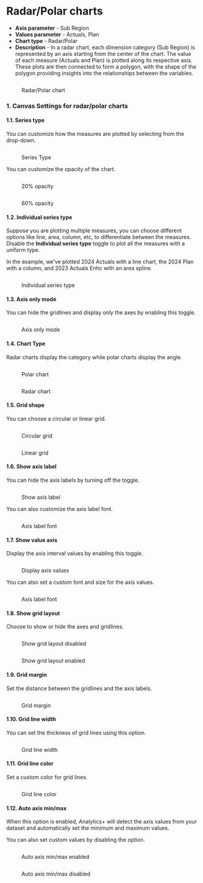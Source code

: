 # Radar/Polar charts

* **Axis parameter** - Sub Region
* **Values parameter** -  Actuals, Plan
* **Chart type** - Radar/Polar
* **Description** - In a radar chart, each dimension category (Sub Region) is represented by an axis starting from the center of the chart. The value of each measure (Actuals and Plan) is plotted along its respective axis. These plots are then connected to form a polygon, with the shape of the polygon providing insights into the relationships between the variables.

<figure><img src="../.gitbook/assets/image (558).png" alt=""><figcaption><p>Radar/Polar chart</p></figcaption></figure>

### **1. Canvas Settings for radar/polar charts**

#### 1.1. Series type

You can customize how the measures are plotted by selecting from the drop-down.

<figure><img src="../.gitbook/assets/Untitled Project (65).gif" alt=""><figcaption><p>Series Type</p></figcaption></figure>

You can customize the opacity of the chart.

<div><figure><img src="../.gitbook/assets/image (3) (1).png" alt=""><figcaption><p>20% opacity</p></figcaption></figure> <figure><img src="../.gitbook/assets/2025-05-06_16h36_47.png" alt=""><figcaption><p>60% opacity</p></figcaption></figure></div>

#### 1.2. Individual series type

Suppose you are plotting multiple measures, you can choose different options like line, area, column, etc, to differentiate between the measures. Disable the **Individual series type** toggle to plot all the measures with a uniform type.

In the example, we've plotted 2024 Actuals with a line chart, the 2024 Plan with a column, and 2023 Actuals Enhc with an area spline.

<figure><img src="../.gitbook/assets/image (405).png" alt=""><figcaption><p>Individual series type</p></figcaption></figure>

#### 1.3. Axis only mode

You can hide the gridlines and display only the axes by enabling this toggle.&#x20;

<figure><img src="../.gitbook/assets/image (406).png" alt=""><figcaption><p>Axis only mode</p></figcaption></figure>

#### 1.4. Chart Type

Radar charts display the category while polar charts display the angle.

<div><figure><img src="../.gitbook/assets/image (559).png" alt=""><figcaption><p>Polar chart</p></figcaption></figure> <figure><img src="../.gitbook/assets/2024-05-16_09h41_09.png" alt=""><figcaption><p>Radar chart</p></figcaption></figure></div>

#### 1.5. Grid shape

You can choose a circular or linear grid.

<div><figure><img src="../.gitbook/assets/image (560).png" alt=""><figcaption><p>Circular grid</p></figcaption></figure> <figure><img src="../.gitbook/assets/2024-05-16_10h04_02.png" alt=""><figcaption><p>Linear grid</p></figcaption></figure></div>

#### 1.6. Show axis label

You can hide the axis labels by turning off the toggle.

<figure><img src="../.gitbook/assets/image (561).png" alt=""><figcaption><p>Show axis label</p></figcaption></figure>

You can also customize the axis label font.

<figure><img src="../.gitbook/assets/image (562).png" alt=""><figcaption><p>Axis label font</p></figcaption></figure>

#### 1.7. Show value axis

Display the axis interval values by enabling this toggle.

<figure><img src="../.gitbook/assets/image (407).png" alt=""><figcaption><p>Display axis values</p></figcaption></figure>

You can also set a custom font and size for the axis values.

<figure><img src="../.gitbook/assets/image (408).png" alt=""><figcaption><p>Axis label font</p></figcaption></figure>

#### 1.8. Show grid layout

Choose to show or hide the axes and gridlines.

<div><figure><img src="../.gitbook/assets/2024-07-11_11h45_02.png" alt=""><figcaption><p>Show grid layout disabled</p></figcaption></figure> <figure><img src="../.gitbook/assets/2024-07-11_11h44_42.png" alt=""><figcaption><p>Show grid layout enabled</p></figcaption></figure></div>

#### 1.9. Grid margin

Set the distance between the gridlines and the axis labels.

<figure><img src="../.gitbook/assets/image (409).png" alt=""><figcaption><p>Grid margin</p></figcaption></figure>

#### 1.10. Grid line width

You can set the thickness of grid lines using this option.

<figure><img src="../.gitbook/assets/image (564).png" alt=""><figcaption><p>Grid line width</p></figcaption></figure>

#### 1.11. Grid line color

Set a custom color for grid lines.

<figure><img src="../.gitbook/assets/image (565).png" alt=""><figcaption><p>Grid line color</p></figcaption></figure>

#### 1.12. Auto axis min/max

When this option is enabled, Analytics+ will detect the axis values from your dataset and automatically set the minimum and maximum values.

You can also set custom values by disabling the option.

<div><figure><img src="../.gitbook/assets/2024-07-11_12h00_59.png" alt=""><figcaption><p>Auto axis min/max enabled</p></figcaption></figure> <figure><img src="../.gitbook/assets/2024-07-11_12h00_25.png" alt=""><figcaption><p>Auto axis min/max disabled</p></figcaption></figure></div>
